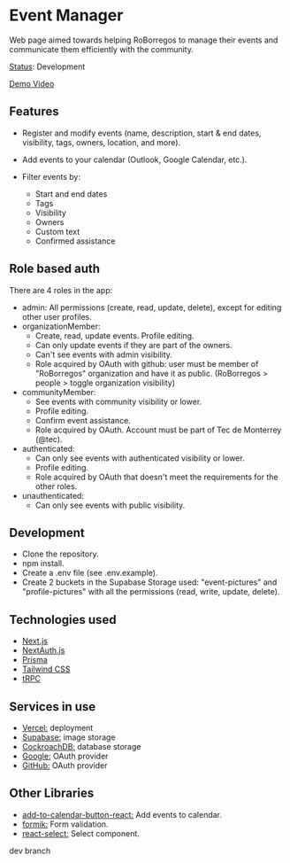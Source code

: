 # Event Manager

Web page aimed towards helping RoBorregos to manage their events and communicate them efficiently with the community.

<ins>Status</ins>: Development

[Demo Video](https://drive.google.com/file/d/1eenRoHsgnqn-lLZw-WuFwqXw01fUWl0X/view?usp=sharing)

## Features

- Register and modify events (name, description, start & end dates, visibility, tags, owners, location, and more).

- Add events to your calendar (Outlook, Google Calendar, etc.).

- Filter events by:
  - Start and end dates
  - Tags
  - Visibility
  - Owners
  - Custom text
  - Confirmed assistance

## Role based auth

There are 4 roles in the app:

- admin: All permissions (create, read, update, delete), except for editing other user profiles.
- organizationMember:
  - Create, read, update events. Profile editing.
  - Can only update events if they are part of the owners.
  - Can't see events with admin visibility.
  - Role acquired by OAuth with github: user must be member of "RoBorregos" organization and have it as public. (RoBorregos > people > toggle organization visibility)
- communityMember:
  - See events with community visibility or lower.
  - Profile editing.
  - Confirm event assistance.
  - Role acquired by OAuth. Account must be part of Tec de Monterrey (@tec).
- authenticated:
  - Can only see events with authenticated visibility or lower.
  - Profile editing.
  - Role acquired by OAuth that doesn't meet the requirements for the other roles.
- unauthenticated:
  - Can only see events with public visibility.

## Development

- Clone the repository.
- npm install.
- Create a .env file (see .env.example).
- Create 2 buckets in the Supabase Storage used: "event-pictures" and "profile-pictures" with all the permissions (read, write, update, delete).

## Technologies used

- [Next.js](https://nextjs.org)
- [NextAuth.js](https://next-auth.js.org)
- [Prisma](https://prisma.io)
- [Tailwind CSS](https://tailwindcss.com)
- [tRPC](https://trpc.io)

## Services in use

- [Vercel:](https://vercel.com) deployment
- [Supabase:](https://supabase.io) image storage
- [CockroachDB:](https://cockroachlabs.com) database storage
- [Google:](https://developers.google.com/identity/protocols/oauth2) OAuth provider
- [GitHub:](https://github.com) OAuth provider

## Other Libraries

- [add-to-calendar-button-react:](https://add-to-calendar-button.com/) Add events to calendar.
- [formik:](https://formik.org/) Form validation.
- [react-select:](https://react-select.com/home) Select component.


dev branch
